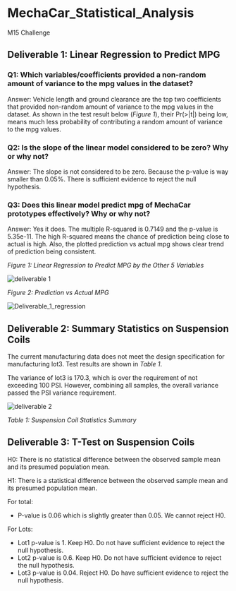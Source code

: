 # MechaCar_Statistical_Analysis
M15 Challenge

## Deliverable 1: Linear Regression to Predict MPG
### Q1: Which variables/coefficients provided a non-random amount of variance to the mpg values in the dataset?
Answer: Vehicle length and ground clearance are the top two coefficients that provided non-random amount of variance to the mpg values in the dataset. As shown in the test result below (_Figure 1_), their Pr(>|t|) being low, means much less probability of contributing a random amount of variance to the mpg values.
### Q2: Is the slope of the linear model considered to be zero? Why or why not?
Answer: The slope is not considered to be zero. Because the p-value is way smaller than 0.05%. There is sufficient evidence to reject the null hypothesis.
### Q3: Does this linear model predict mpg of MechaCar prototypes effectively? Why or why not?
Answer: Yes it does. The multiple R-squared is 0.7149 and the p-value is 5.35e-11. The high R-squared means the chance of prediction being close to actual is high. Also, the plotted prediction vs actual mpg shows clear trend of prediction being consistent.

_Figure 1: Linear Regression to Predict MPG by the Other 5 Variables_

![deliverable 1](https://user-images.githubusercontent.com/78275082/120901604-045b5880-c60a-11eb-86f6-e7ebeb818eef.png)

_Figure 2: Prediction vs Actual MPG_

![Deliverable_1_regression](https://user-images.githubusercontent.com/78275082/120901820-ff4ad900-c60a-11eb-9bf4-c81751cbb23e.png)

## Deliverable 2: Summary Statistics on Suspension Coils
The current manufacturing data does not meet the design specification for manufacturing lot3. Test results are shown in _Table 1_.

The variance of lot3 is 170.3, which is over the requirement of not exceeding 100 PSI. However, combining all samples, the overall variance passed the PSI variance requirement.

![deliverable 2](https://user-images.githubusercontent.com/78275082/120901876-53ee5400-c60b-11eb-972d-7239ba21c1b2.png)

_Table 1: Suspension Coil Statistics Summary_

## Deliverable 3: T-Test on Suspension Coils
H0: There is no statistical difference between the observed sample mean and its presumed population mean.

H1: There is a statistical difference between the observed sample mean and its presumed population mean.

For total: 
- P-value is 0.06 which is slightly greater than 0.05. We cannot reject H0.

For Lots:
- Lot1 p-value is 1. Keep H0. Do not have sufficient evidence to reject the null hypothesis.
- Lot2 p-value is 0.6. Keep H0. Do not have sufficient evidence to reject the null hypothesis.
- Lot3 p-value is 0.04. Reject H0. Do have sufficient evidence to reject the null hypothesis.

